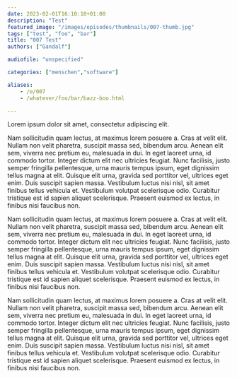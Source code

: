```yaml
---
date: 2023-02-01T16:10:18+01:00
description: "Test"
featured_image: "/images/episodes/thumbnails/007-thumb.jpg"
tags: ["test", "foo", "bar"]
title: "007 Test"
authors: ["Gandalf"]

audiofile: "unspecified"

categories: ["menschen","software"]

aliases:
    - /e/007
    - /whatever/foo/bar/bazz-boo.html

---
```

Lorem ipsum dolor sit amet, consectetur adipiscing elit. 


Nam sollicitudin quam lectus, at maximus lorem posuere a. Cras at velit elit. Nullam non velit pharetra, suscipit massa sed, bibendum arcu. Aenean elit sem, viverra nec pretium eu, malesuada in dui. In eget laoreet urna, id commodo tortor. Integer dictum elit nec ultricies feugiat. Nunc facilisis, justo semper fringilla pellentesque, urna mauris tempus ipsum, eget dignissim tellus magna at elit. Quisque elit urna, gravida sed porttitor vel, ultrices eget enim. Duis suscipit sapien massa. Vestibulum luctus nisi nisl, sit amet finibus tellus vehicula et. Vestibulum volutpat scelerisque odio. Curabitur tristique est id sapien aliquet scelerisque. Praesent euismod ex lectus, in finibus nisi faucibus non. 


Nam sollicitudin quam lectus, at maximus lorem posuere a. Cras at velit elit. Nullam non velit pharetra, suscipit massa sed, bibendum arcu. Aenean elit sem, viverra nec pretium eu, malesuada in dui. In eget laoreet urna, id commodo tortor. Integer dictum elit nec ultricies feugiat. Nunc facilisis, justo semper fringilla pellentesque, urna mauris tempus ipsum, eget dignissim tellus magna at elit. Quisque elit urna, gravida sed porttitor vel, ultrices eget enim. Duis suscipit sapien massa. Vestibulum luctus nisi nisl, sit amet finibus tellus vehicula et. Vestibulum volutpat scelerisque odio. Curabitur tristique est id sapien aliquet scelerisque. Praesent euismod ex lectus, in finibus nisi faucibus non. 



Nam sollicitudin quam lectus, at maximus lorem posuere a. Cras at velit elit. Nullam non velit pharetra, suscipit massa sed, bibendum arcu. Aenean elit sem, viverra nec pretium eu, malesuada in dui. In eget laoreet urna, id commodo tortor. Integer dictum elit nec ultricies feugiat. Nunc facilisis, justo semper fringilla pellentesque, urna mauris tempus ipsum, eget dignissim tellus magna at elit. Quisque elit urna, gravida sed porttitor vel, ultrices eget enim. Duis suscipit sapien massa. Vestibulum luctus nisi nisl, sit amet finibus tellus vehicula et. Vestibulum volutpat scelerisque odio. Curabitur tristique est id sapien aliquet scelerisque. Praesent euismod ex lectus, in finibus nisi faucibus non. 